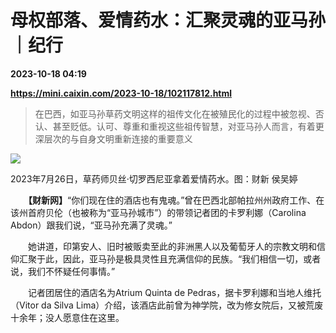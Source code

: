 # 母权部落、爱情药水：汇聚灵魂的亚马孙｜纪行

**2023-10-18 04:19**

**https://mini.caixin.com/2023-10-18/102117812.html**

> 在巴西，如亚马孙草药文明这样的祖传文化在被殖民化的过程中被忽视、否认、甚至贬低。认可、尊重和重视这些祖传智慧，对亚马孙人而言，有着更深层次的与自身文明重新连接的重要意义

  

![](https://img.caixin.com/2023-10-18/169760061514323_840_560.jpg)

2023年7月26日，草药师贝丝·切罗西尼亚拿着爱情药水。图：财新 侯吴婷

  

　　**【财新网】**“你们现在住的酒店也有鬼魂。”曾在巴西北部帕拉州州政府工作、在该州首府贝伦（也被称为“亚马孙城市”）的带领记者团的卡罗利娜（Carolina Abdon）跟我们说，“亚马孙充满了灵魂。”

　　她讲道，印第安人、旧时被贩卖至此的非洲黑人以及葡萄牙人的宗教文明和信仰汇聚于此，因此，亚马孙是极具灵性且充满信仰的民族。“我们相信一切，或者说，我们不怀疑任何事情。”

　　记者团居住的酒店名为Atrium Quinta de Pedras，据卡罗利娜和当地人维托（Vitor da Silva Lima）介绍，该酒店此前曾为神学院，改为修女院后，又被荒废十余年；没人愿意住在这里。